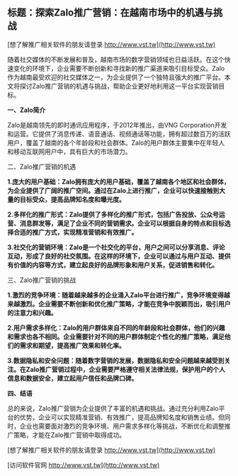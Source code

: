 ## **标题：探索Zalo推广营销：在越南市场中的机遇与挑战**

[想了解推广相关软件的朋友请登录 http://www.vst.tw](http://www.vst.tw)

随着社交媒体的不断发展和普及，越南市场的数字营销领域也日益活跃。在这个快速变化的环境下，企业需要不断创新和寻找新的推广渠道来吸引目标受众。Zalo作为越南最受欢迎的社交媒体之一，为企业提供了一个独特且强大的推广平台。本文将探讨Zalo推广营销的机遇与挑战，帮助企业更好地利用这一平台实现营销目标。

**一、Zalo简介**

Zalo是越南领先的即时通讯应用程序，于2012年推出，由VNG Corporation开发和运营。它提供了消息传递、语音通话、视频通话等功能，拥有超过数百万的活跃用户，覆盖了越南的各个年龄段和社会群体。Zalo的用户群体主要集中在年轻人和移动互联网用户中，具有巨大的市场潜力。

二、Zalo推广营销的机遇

**1.庞大的用户基础：Zalo拥有庞大的用户基础，覆盖了越南各个地区和社会群体，为企业提供了广阔的推广空间。通过在Zalo上进行推广，企业可以快速接触到大量的目标受众，提高品牌知名度和曝光度。**

**2.多样化的推广形式：Zalo提供了多样化的推广形式，包括广告投放、公众号运营、消息群发等，满足了企业不同的营销需求。企业可以根据自身的特点和目标选择合适的推广方式，实现精准营销和有效推广。**

**3.社交化的营销环境：Zalo是一个社交化的平台，用户之间可以分享消息、评论互动，形成了良好的社交氛围。在这样的环境下，企业可以通过与用户互动、提供有价值的内容等方式，建立起良好的品牌形象和用户关系，促进销售和转化。**

三、Zalo推广营销的挑战

**1.激烈的竞争环境：随着越来越多的企业涌入Zalo平台进行推广，竞争环境变得越来越激烈。企业需要不断创新和优化推广策略，才能在竞争中脱颖而出，吸引用户的注意力和兴趣。**

**2.用户需求多样化：Zalo的用户群体来自不同的年龄段和社会群体，他们的兴趣和需求也各不相同。企业需要针对不同的用户群体制定个性化的推广策略，满足他们的需求和期望，提高推广效果和转化率。**

**3.数据隐私和安全问题：随着数字营销的发展，数据隐私和安全问题越来越受到关注。在Zalo推广营销过程中，企业需要严格遵守相关法律法规，保护用户的个人信息和数据安全，建立起用户信任和品牌口碑。**

**四、结语**

总的来说，Zalo推广营销为企业提供了丰富的机遇和挑战。通过充分利用Zalo平台的优势，企业可以实现精准营销、有效推广，提高品牌知名度和销售业绩。但同时，企业也需要面对激烈的竞争环境、用户需求多样化等挑战，不断优化和调整推广策略，才能在Zalo推广营销中取得成功。

[想了解推广相关软件的朋友请登录 http://www.vst.tw](http://www.vst.tw)


[访问软件官网 http://www.vst.tw](http://www.vst.tw)
